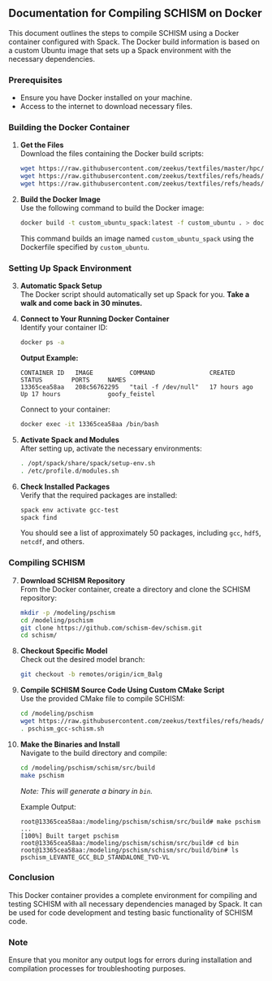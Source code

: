 ## Documentation for Compiling SCHISM on Docker

This document outlines the steps to compile SCHISM using a Docker container configured with Spack. The Docker build information is based on a custom Ubuntu image that sets up a Spack environment with the necessary dependencies.

### Prerequisites

- Ensure you have Docker installed on your machine.
- Access to the internet to download necessary files.

### Building the Docker Container

1. **Get the Files**  
   Download the files containing the Docker build scripts:
   ```bash
   wget https://raw.githubusercontent.com/zeekus/textfiles/master/hpc/docker/custom_ubuntu
   wget https://raw.githubusercontent.com/zeekus/textfiles/refs/heads/master/hpc/docker/build_spack_env.bash
   wget https://raw.githubusercontent.com/zeekus/textfiles/refs/heads/master/hpc/docker/pschism_gcc-schism.sh
   ```

2. **Build the Docker Image**  
   Use the following command to build the Docker image:
   ```bash
   docker build -t custom_ubuntu_spack:latest -f custom_ubuntu . > docker-build-custom-ubuntu-orig.log 2> extra_output.log
   ```
   This command builds an image named `custom_ubuntu_spack` using the Dockerfile specified by `custom_ubuntu`.

### Setting Up Spack Environment

3. **Automatic Spack Setup**  
   The Docker script should automatically set up Spack for you. **Take a walk and come back in 30 minutes.**

4. **Connect to Your Running Docker Container**  
   Identify your container ID:
   ```bash
   docker ps -a
   ```
   **Output Example:**
   ```
   CONTAINER ID   IMAGE          COMMAND               CREATED        STATUS        PORTS     NAMES
   13365cea58aa   208c56762295   "tail -f /dev/null"   17 hours ago   Up 17 hours             goofy_feistel
   ```

   Connect to your container:
   ```bash
   docker exec -it 13365cea58aa /bin/bash   
   ```

5. **Activate Spack and Modules**  
   After setting up, activate the necessary environments:
   ```bash
   . /opt/spack/share/spack/setup-env.sh
   . /etc/profile.d/modules.sh
   ```

6. **Check Installed Packages**  
   Verify that the required packages are installed:
   ```bash
   spack env activate gcc-test
   spack find
   ```
   You should see a list of approximately 50 packages, including `gcc`, `hdf5`, `netcdf`, and others.

### Compiling SCHISM

7. **Download SCHISM Repository**  
   From the Docker container, create a directory and clone the SCHISM repository:
   ```bash
   mkdir -p /modeling/pschism 
   cd /modeling/pschism 
   git clone https://github.com/schism-dev/schism.git
   cd schism/
   ```

8. **Checkout Specific Model**  
   Check out the desired model branch:
   ```bash
   git checkout -b remotes/origin/icm_Balg
   ```

9. **Compile SCHISM Source Code Using Custom CMake Script**  
    Use the provided CMake file to compile SCHISM:
    ```bash
    cd /modeling/pschism 
    wget https://raw.githubusercontent.com/zeekus/textfiles/refs/heads/master/hpc/docker/pschism_gcc-schism.sh
    . pschism_gcc-schism.sh
    ```

10. **Make the Binaries and Install**  
    Navigate to the build directory and compile:
    ```bash
    cd /modeling/pschism/schism/src/build
    make pschism
    ```

    *Note: This will generate a binary in `bin`.*

    Example Output:
    ```
    root@13365cea58aa:/modeling/pschism/schism/src/build# make pschism
    ...
    [100%] Built target pschism
    root@13365cea58aa:/modeling/pschism/schism/src/build# cd bin
    root@13365cea58aa:/modeling/pschism/schism/src/build/bin# ls
    pschism_LEVANTE_GCC_BLD_STANDALONE_TVD-VL
    ```

### Conclusion

This Docker container provides a complete environment for compiling and testing SCHISM with all necessary dependencies managed by Spack. It can be used for code development and testing basic functionality of SCHISM code.

### Note

Ensure that you monitor any output logs for errors during installation and compilation processes for troubleshooting purposes.

